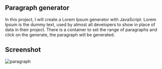 ## Paragraph generator

In this project, I will create a Lorem Ipsum generator with JavaScript. Lorem Ipsum is the dummy text, used by almost all developers to show in place of data in their project. There is a container to set the range of paragraphs and click on the generate, the paragraph will be generated.

## Screenshot

![paragraph](https://user-images.githubusercontent.com/67471717/116416045-a0e64a00-a857-11eb-9a07-b43869e66bcd.PNG)
